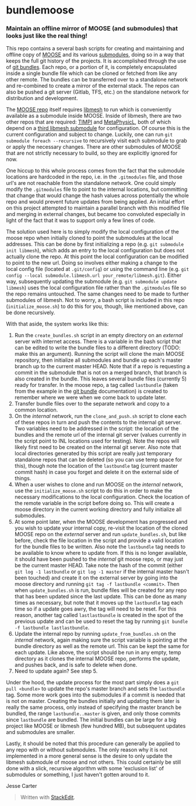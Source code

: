 ﻿# bundlemoose
### Maintain an offline mirror of MOOSE (and submodules) that looks just like the real thing!

This repo contains a several bash scripts for creating and maintaining and offline copy of [MOOSE](https://mooseframework.org/) and its various [submodules](https://git-scm.com/docs/git-submodule), doing so in a way that keeps the full git history of the projects. It is accomplished through the use of [git bundles](https://git-scm.com/docs/git-bundle). Each repo, or a portion of it, is completely encapsulated inside a single bundle file which can be cloned or fetched from like any other remote. The bundles can be transferred over to a standalone network and re-combined to create a mirror of the external stack. The repos can also be pushed a git server (Gitlab, TFS, etc.) on the standalone network for distribution and development.

The [MOOSE repo](https://github.com/idaholab/moose) itself requires [libmesh](https://github.com/libMesh/libmesh) to run which is conveniently available as a submodule inside MOOSE. Inside of libmesh, there are two other repos that are required: [TIMPI](https://github.com/libMesh/TIMPI) and [MetaPhysicL](https://github.com/roystgnr/MetaPhysicL), both of which depend on a [third libmesh submodule](https://github.com/libMesh/autoconf-submodule) for configuration. Of course this is the current configuration and subject to change. Luckily, one can run `git submodule foreach --recursive` to recursively visit each submodule to grab or apply the necessary changes. There are other submodules of MOOSE that are not strictly necessary to build, so they are explicitly ignored for now.

One hiccup to this whole process comes from the fact that the submodule locations are hardcoded in the repo, i.e. in the `.gitmodules` file, and those url's are not reachable from the standalone network. One could simply modify the `.gitmodules` file to point to the internal locations, but committing that change that would change the hash values across potentially the whole repo and would prevent future updates from being applied. An initial effort on this project attempted to maintain a parallel branch with this modified file and merging in external changes, but became too convoluted especially in light of the fact that it was to support only a few lines of code.

The solution used here is to simply modify the local configuration of the moose repo when initially cloned to point the submodules at the local addresses. This can be done by first initializing a repo (e.g. `git submodule init libmesh`), which adds an entry to the local configuration but does not actually clone the repo. At this point the local configuration can be modified to point to the new url. Doing so involves either making a change to the local config file (located at `.git/config`) or using the command line (e.g. `git config --local submodule.libmesh.url your_remote/libmesh.git`). Either way, subsequently updating the submodule (e.g. `git submodule update libmesh`) uses the local configuration file rather than the `.gitmodules` file so the repo remains untouched. The same changes need to be made to further submodules of libmesh. Not to worry, a bash script is included in this repo (`initialize_moose.sh`) to do this for you, though, like mentioned above, can be done recursively.

With that aside, the system works like this:
1. Run the `create_bundles.sh` script in an empty directory on an *external* server with internet access. There is a variable in the bash script that can be edited to write the bundle files to a different directory (TODO: make this an argument). Running the script will clone the main MOOSE repository, then initialize all submodules and bundle up each's master branch up to the current master HEAD. Note that if a repo is requesting a commit in the submodule that is not on a merged branch, that branch is also created in the bundle. This leaves several bundle files (currently 5) ready for transfer. In the moose repo, a tag called `lastbundle` (taken from the example in the [git bundle](https://git-scm.com/docs/git-bundle#_examples) documentation) is created to remember where we were when we come back to update later.
2. Transfer bundle files over to the separate network and copy to a common location.
3. On the *internal* network, run the `clone_and_push.sh` script to clone each of these repos in turn and push the contents to the internal git server. Two variables need to be addressed in the script: the location of the bundles and the remote url of the internal git server (values currently in the script point to INL locations used for testing). Note the repos will likely first need to be created on the internal git server. Also note that local directories generated by this script are really just temporary standalone repos that can be deleted (so you can use temp space for this), though note the location of the `lastbundle` tag (current master commit hash) in case you forget and delete it on the external side of things.
4. When a user wishes to clone and run MOOSE on the *internal* network, use the `initialize_moose.sh` script to do this in order to make the necessary modifications to the local configuration. Check the location of the remote variable in the script before doing so. This will create a moose directory in the current working directory and fully initialize all submodules.
5. At some point later, when the MOOSE development has progressed and you wish to update your internal copy, re-visit the location of the cloned MOOSE repo on the *external* server and run `update_bundles.sh`, but like before, check the file location in the script and provide a valid location for the bundle files to be written. Also note the `lastbundle` tag needs to be available to know where to update from. If this is no longer available, it should have been pushed to the *internal* git moose repo, or may just be the current master HEAD. Take note the hash of the commit (either `git log -1 lastbundle` or `git log -1 master` if the internal master hasn't been touched) and create it on the external server by going into the moose directory and running `git tag -f lastbundle <commit>`. Then when `update_bundles.sh` is run, bundle files will be created for any repo that has been updated since the last update. This can be done as many times as necessary, but note that it moves up the `lastbundle` tag each time so if a update goes awry, the tag will need to be reset. For this reason, another tag called `lastlastbundle` is created in the spot of the previous update and can be used to reset the tag by running `git bundle -f lastbundle lastlastbundle`.
6. Update the internal repo by running `update_from_bundles.sh` on the *internal* network, again making sure the script variable is pointing at the bundle directory as well as the remote url. This can be kept the same for each update. Like above, the script should be run in any empty, temp directory as it clones the internal MOOSE repo, performs the update, and pushes back, and is safe to delete when done.
7. Need to update again? See step 5.

Under the hood, the update process for the most part simply does a `git pull <bundle>` to update the repo's master branch and sets the `lastbundle` tag. Some more work goes into the submodules if a commit is needed that is not on master. Creating the bundles initially and updating them later is really the same process, only instead of specifying the master branch be bundled, the range `lastbundle..master` is given, and only those commits since `lastbundle` are bundled. The initial bundles can be large for a big project like MOOSE or libmesh (few hundred MB), but subsequent updates and submodules are smaller.

Lastly, it should be noted that this procedure can generally be applied to any repo with or without submodules. The only reason why it is not implemented in a more general sense is the desire to only update the libmesh submodule of moose and not others. This could certainly be still done with a slick, recursive algorithm with some 'exclusion list' of submodules or something, I just haven't gotten around to it.

Jesse Carter

> Written with [StackEdit](https://stackedit.io/).
